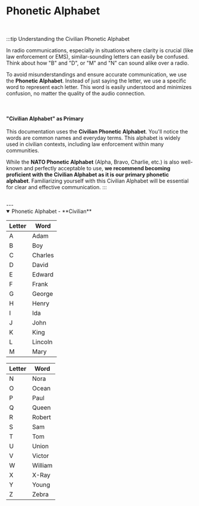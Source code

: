# Phonetic Alphabet

<br/>

:::tip Understanding the Civilian Phonetic Alphabet

In radio communications, especially in situations where clarity is crucial (like law enforcement or EMS), similar-sounding letters can easily be confused. Think about how "B" and "D", or "M" and "N" can sound alike over a radio.

To avoid misunderstandings and ensure accurate communication, we use the **Phonetic Alphabet**. Instead of just saying the letter, we use a specific word to represent each letter. This word is easily understood and minimizes confusion, no matter the quality of the audio connection.

<br/>

#### "Civilian Alphabet" as Primary

This documentation uses the **Civilian Phonetic Alphabet**. You'll notice the words are common names and everyday terms. This alphabet is widely used in civilian contexts, including law enforcement within many communities.

While the **NATO Phonetic Alphabet** (Alpha, Bravo, Charlie, etc.) is also well-known and perfectly acceptable to use, **we recommend becoming proficient with the Civilian Alphabet as it is our primary phonetic alphabet**. Familiarizing yourself with this Civilian Alphabet will be essential for clear and effective communication.
:::

<br/>
---
<br/>

<details open>
  <summary>Phonetic Alphabet - **Civilian**</summary>

<div style={{ float: 'left' }}>

| Letter | Word    |
|--------|---------|
| A      | Adam    |
| B      | Boy     |
| C      | Charles |
| D      | David   |
| E      | Edward  |
| F      | Frank   |
| G      | George  |
| H      | Henry   |
| I      | Ida     |
| J      | John    |
| K      | King    |
| L      | Lincoln |
| M      | Mary    |

</div>

| Letter | Word    |
|--------|---------|
| N      | Nora    |
| O      | Ocean   |
| P      | Paul    |
| Q      | Queen   |
| R      | Robert  |
| S      | Sam     |
| T      | Tom     |
| U      | Union   |
| V      | Victor  |
| W      | William |
| X      | X-Ray   |
| Y      | Young   |
| Z      | Zebra   |

</details>
